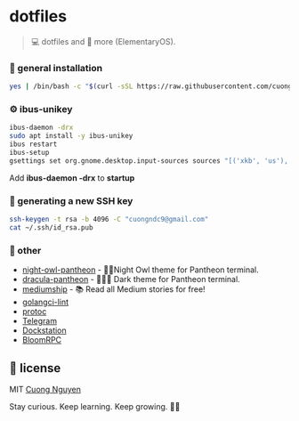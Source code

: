 # dotfiles

> 💻 dotfiles and 🚀 more (ElementaryOS).

### 🧰 general installation

```sh
yes | /bin/bash -c "$(curl -sSL https://raw.githubusercontent.com/cuongndc9/dotfiles-for-linux/main/install.sh)"
```

### ⚙️ ibus-unikey

```sh
ibus-daemon -drx
sudo apt install -y ibus-unikey
ibus restart
ibus-setup
gsettings set org.gnome.desktop.input-sources sources "[('xkb', 'us'), ('ibus', 'Unikey')]"
```

Add **ibus-daemon -drx** to **startup**

### 🔑 generating a new SSH key

```sh
ssh-keygen -t rsa -b 4096 -C "cuongndc9@gmail.com"
cat ~/.ssh/id_rsa.pub
```

### 💅 other

- [night-owl-pantheon](https://github.com/cuongndc9/night-owl-pantheon) - 🌌🦉Night Owl theme for Pantheon terminal.
- [dracula-pantheon](https://github.com/cuongndc9/dracula-pantheon) - 🧛🏻‍♂️ Dark theme for Pantheon terminal.
- [mediumship](https://github.com/swapagarwal/mediumship) - 📚 Read all Medium stories for free!
- [golangci-lint](https://golangci-lint.run/usage/integrations/)
- [protoc](http://google.github.io/proto-lens/installing-protoc.html)
- [Telegram](https://desktop.telegram.org/)
- [Dockstation](https://dockstation.io/)
- [BloomRPC](https://github.com/uw-labs/bloomrpc)

## 🔖 license

MIT [Cuong Nguyen](https://www.linkedin.com/in/cuong9)

<!-- INSPIRATIONAL_QUOTE_START -->
Stay curious. Keep learning. Keep growing.
🧑‍💻
<!-- INSPIRATIONAL_QUOTE_END -->
